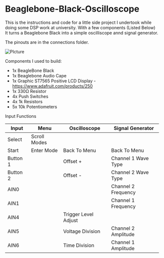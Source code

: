 # Beaglebone-Black-Oscilloscope

This is the instructions and code for a little side project I undertook while doing some DSP work at university.
With a few components (Listed Below) It turns a Beaglebone Black into a simple oscilliscope annd signal generator.

The pinouts are in the connections folder.

![PIcture](https://github.com/TuranSuleyman/Beaglebone-Black-Oscilloscope/blob/master/images/IMG_20140424_153454.jpg "Oscilliscope")

Components I used to build:

* 1x BeagleBone Black
* 1x Beaglebone Audio Cape
* 1x Graphic ST7565 Positive LCD Display - https://www.adafruit.com/products/250
* 1x 330Ω Resistor
* 4x Push Switches
* 4x 1k Resistors
* 5x 10k Potentiometers 
 
Input Functions

| Input        | Menu           | Oscilloscope  | Signal Generator |
|--------------|----------------|---------------|------------------| 
| Select     | Scroll Modes |  | |
| Start      | Enter Mode     |   Back To Menu | Back To Menu |
| Button 1 |      |    Offset + | Channel 1 Wave Type |
| Button 2 |       |    Offset - | Channel 2 Wave Type |
| AIN0 |    |     | Channel 2 Frequency| 
| AIN1 |     |    | Channel 1 Frequency |
| AIN4 |       |    Trigger Level Adjust |
| AIN5 |       |    Voltage Division | Channel 2 Amplitude|
| AIN6 |       |    Time Division |Channel 1 Amplitude|
